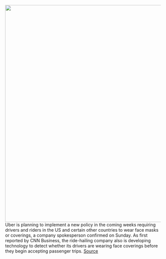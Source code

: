 <img src='https://cdn.vox-cdn.com/thumbor/R_y1vr-QwR1uYN7Di-KzeY0DUco=/0x0:2040x1360/1200x800/filters:focal(857x517:1183x843)/cdn.vox-cdn.com/uploads/chorus_image/image/66745594/acastro_180927_1777_uber_0002.0.jpg' width='700px' /><br/>
Uber is planning to implement a new policy in the coming weeks requiring drivers and riders in the US and certain other countries to wear face masks or coverings, a company spokesperson confirmed on Sunday. As first reported by CNN Business, the ride-hailing company also is developing technology to detect whether its drivers are wearing face coverings before they begin accepting passenger trips.
<a href='https://www.theverge.com/2020/5/3/21245712/uber-face-coverings-coronavirus'> Source <a/>